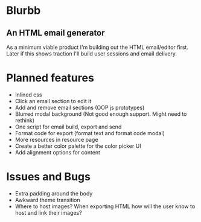 Blurbb
======

An HTML email generator
-----------------------

As a minimum viable product I'm building out the HTML email/editor first. Later if this shows traction I'll build user sessions and email delivery.



Planned features
================

- Inlined css
- Click an email section to edit it
- Add and remove email sections (OOP js prototypes)
- Blurred modal background (Not good enough support. Might need to rethink)
- One script for email build, export and send
- Format code for export (format text and format code modal)
- More resources in resource page
- Create a better color palette for the color picker UI
- Add alignment options for content

Issues and Bugs
===============

- Extra padding around the body
- Awkward theme transition
- Where to host images? When exporting HTML how will the user know to host and link their images?